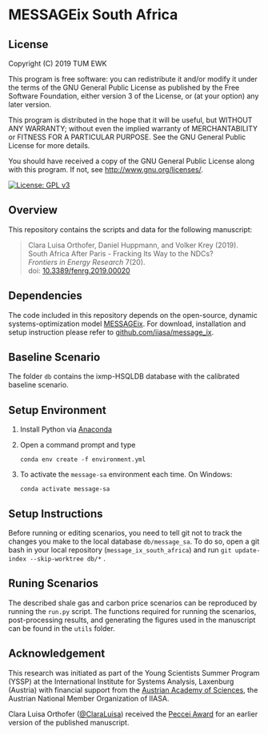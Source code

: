 # MESSAGEix South Africa

## License 
Copyright (C) 2019 TUM EWK

This program is free software: you can redistribute it and/or modify
it under the terms of the GNU General Public License as published by
the Free Software Foundation, either version 3 of the License, or
(at your option) any later version.

This program is distributed in the hope that it will be useful,
but WITHOUT ANY WARRANTY; without even the implied warranty of
MERCHANTABILITY or FITNESS FOR A PARTICULAR PURPOSE.  See the
GNU General Public License for more details.

You should have received a copy of the GNU General Public License
along with this program.  If not, see http://www.gnu.org/licenses/.

[![License: GPL v3](https://img.shields.io/badge/License-GPLv3-blue.svg)](https://www.gnu.org/licenses/gpl-3.0)

## Overview
This repository contains the scripts and data for the following manuscript:

 > Clara Luisa Orthofer, Daniel Huppmann, and Volker Krey (2019).  
 > South Africa After Paris - Fracking Its Way to the NDCs?  
 > *Frontiers in Energy Research* 7(20).   
 > doi: [10.3389/fenrg.2019.00020](https://doi.org/10.3389/fenrg.2019.00020)

## Dependencies
The code included in this repository depends on the open-source, dynamic
systems-optimization model [MESSAGEix](https://messageix.iiasa.ac.at/).
For download, installation and setup instruction please refer to 
[github.com/iiasa/message_ix](https://github.com/iiasa/message_ix). 

## Baseline Scenario
The folder `db` contains the ixmp-HSQLDB database with the calibrated 
baseline scenario.

## Setup Environment
1. Install Python via [Anaconda](https://www.anaconda.com/distribution/)

2. Open a command prompt and type

    ```
    conda env create -f environment.yml
    ```

3. To activate the `message-sa` environment each time. On Windows:
    ```
    conda activate message-sa
    ```

## Setup Instructions
Before running or editing scenarios, you need to tell git not to track 
the changes you make to the local database `db/message_sa`. To do so,
open a git bash in your local repository (`message_ix_south_africa`)
and run `git update-index --skip-worktree db/*` .

## Runing Scenarios
The described shale gas and carbon price scenarios can be reproduced
by running the `run.py` script.
The functions required for running the scenarios, post-processing results,
and generating the figures used in the manuscript can be found in the 
`utils` folder.

## Acknowledgement 
This research was initiated as part of the Young Scientists Summer Program
(YSSP) at the International Institute for Systems Analysis, Laxenburg (Austria)
with financial support from the
[Austrian Academy of Sciences](https://www.oeaw.ac.at),
the Austrian National Member Organization of IIASA.

Clara Luisa Orthofer ([@ClaraLuisa](https://github.com/ClaraLuisa)) received
the [Peccei Award](http://www.iiasa.ac.at/web/home/education/yssp/awards.html)
for an earlier version of the published manuscript.
